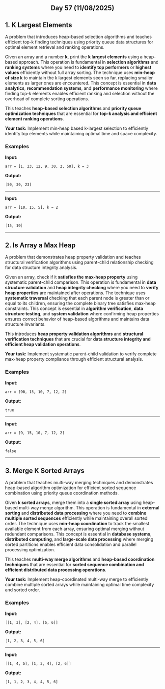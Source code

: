 <h2 align="center">Day 57 (11/08/2025)</h2>

## 1. K Largest Elements
A problem that introduces heap-based selection algorithms and teaches efficient top-k finding techniques using priority queue data structures for optimal element retrieval and ranking operations.

Given an array and a number **k**, print the **k largest elements** using a heap-based approach. This operation is fundamental in **selection algorithms** and **ranking systems** where you need to **identify top performers** or **highest values** efficiently without full array sorting. The technique uses **min-heap of size k** to maintain the k largest elements seen so far, replacing smaller elements as larger ones are encountered. This concept is essential in **data analytics**, **recommendation systems**, and **performance monitoring** where finding top-k elements enables efficient ranking and selection without the overhead of complete sorting operations.

This teaches **heap-based selection algorithms** and **priority queue optimization techniques** that are essential for **top-k analysis and efficient element ranking operations**.

**Your task:** Implement min-heap based k-largest selection to efficiently identify top elements while maintaining optimal time and space complexity.

### Examples

**Input:**
```
arr = [1, 23, 12, 9, 30, 2, 50], k = 3
```
**Output:**
```
[50, 30, 23]
```

---

**Input:**
```
arr = [10, 15, 5], k = 2
```
**Output:**
```
[15, 10]
```

---

## 2. Is Array a Max Heap
A problem that demonstrates heap property validation and teaches structural verification algorithms using parent-child relationship checking for data structure integrity analysis.

Given an array, check if it **satisfies the max-heap property** using systematic parent-child comparison. This operation is fundamental in **data structure validation** and **heap integrity checking** where you need to **verify heap properties** are maintained after operations. The technique uses **systematic traversal** checking that each parent node is greater than or equal to its children, ensuring the complete binary tree satisfies max-heap constraints. This concept is essential in **algorithm verification**, **data structure testing**, and **system validation** where confirming heap properties ensures correct behavior of heap-based algorithms and maintains data structure invariants.

This introduces **heap property validation algorithms** and **structural verification techniques** that are crucial for **data structure integrity and efficient heap validation operations**.

**Your task:** Implement systematic parent-child validation to verify complete max-heap property compliance through efficient structural analysis.

### Examples

**Input:**
```
arr = [90, 15, 10, 7, 12, 2]
```
**Output:**
```
true
```

---

**Input:**
```
arr = [9, 15, 10, 7, 12, 2]
```
**Output:**
```
false
```

---

## 3. Merge K Sorted Arrays
A problem that teaches multi-way merging techniques and demonstrates heap-based algorithm optimization for efficient sorted sequence combination using priority queue coordination methods.

Given **k sorted arrays**, merge them into a **single sorted array** using heap-based multi-way merge algorithm. This operation is fundamental in **external sorting** and **distributed data processing** where you need to **combine multiple sorted sequences** efficiently while maintaining overall sorted order. The technique uses **min-heap coordination** to track the smallest available element from each array, ensuring optimal merging without redundant comparisons. This concept is essential in **database systems**, **distributed computing**, and **large-scale data processing** where merging sorted partitions enables efficient data consolidation and parallel processing optimization.

This teaches **multi-way merge algorithms** and **heap-based coordination techniques** that are essential for **sorted sequence combination and efficient distributed data processing operations**.

**Your task:** Implement heap-coordinated multi-way merge to efficiently combine multiple sorted arrays while maintaining optimal time complexity and sorted order.

### Examples

**Input:**
```
[[1, 3], [2, 4], [5, 6]]
```
**Output:**
```
[1, 2, 3, 4, 5, 6]
```

---

**Input:**
```
[[1, 4, 5], [1, 3, 4], [2, 6]]
```
**Output:**
```
[1, 1, 2, 3, 4, 4, 5, 6]
```
